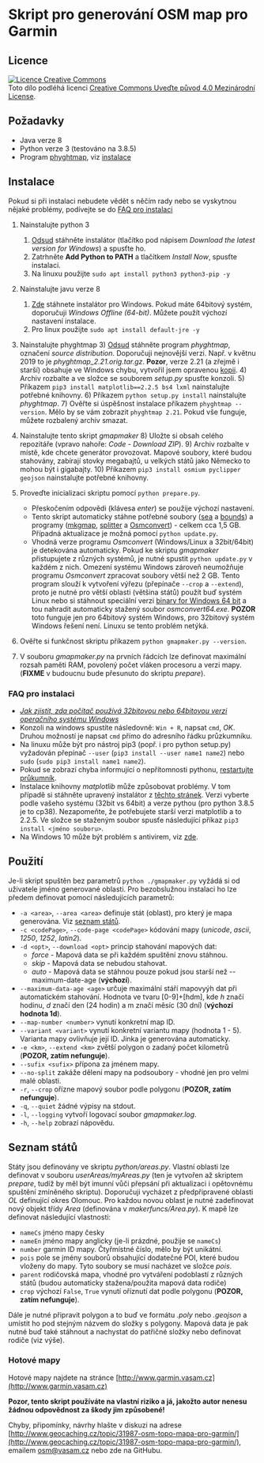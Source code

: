 # Skript pro generování OSM map pro Garmin

## Licence
[![Licence Creative Commons](https://i.creativecommons.org/l/by/4.0/88x31.png)](http://creativecommons.org/licenses/by/4.0/)  
Toto dílo podléhá licenci [Creative Commons Uveďte původ 4.0 Mezinárodní License](http://creativecommons.org/licenses/by/4.0/).

## Požadavky
* Java verze 8
* Python verze 3 (testováno na 3.8.5)
* Program [phyghtmap](http://katze.tfiu.de/projects/phyghtmap/), viz [instalace](#Instalace)
<!-- * Program [osmium](https://osmcode.org/osmium-tool/) -->

## Instalace
Pokud si při instalaci nebudete vědět s něčím rady nebo se vyskytnou nějaké problémy, podívejte se do [FAQ pro instalaci](#faq-pro-instalaci)

1) Nainstalujte python 3
    1) [Odsud](https://www.python.org/downloads/) stáhněte instalátor (tlačítko pod nápisem *Download the latest version for Windows*) a spusťte ho.
    2) Zatrhněte **Add Python to PATH** a tlačítkem *Install Now*, spusťte instalaci.
    3) Na linuxu použijte `sudo apt install python3 python3-pip -y`

2) Nainstalujte javu verze 8
	1) [Zde](https://www.java.com/en/download/manual.jsp) stáhnete instalátor pro Windows. Pokud máte 64bitový systém, doporučuji *Windows Offline (64-bit)*. Můžete použít výchozí nastavení instalace.
	2) Pro linux použijte `sudo apt install default-jre -y`

3) Nainstalujte phyghtmap
	3) [Odsud](http://katze.tfiu.de/projects/phyghtmap/download.html) stáhněte program *phyghtmap*, označení *source distribution*. Doporučuji nejnovější verzi. Např. v květnu 2019 to je *phyghtmap_2.21.orig.tar.gz*. **Pozor**, verze 2.21 (a zřejmě i starší) obsahuje ve Windows chybu, vytvořil jsem opravenou [kopii](http://www.garmin.vasam.cz/downloads/phyghtmap-2.21_fixed.zip).
	4) Archiv rozbalte a ve složce se souborem *setup.py* spusťte konzoli.
	5) Příkazem `pip3 install matplotlib==2.2.5 bs4 lxml` nainstalujte potřebné knihovny.
	6) Příkazem `python setup.py install` nainstalujte *phyghtmap*.
	7) Ověřte si úspěšnost instalace příkazem `phyghtmap --version`. Mělo by se vám zobrazit `phyghtmap 2.21`. Pokud vše funguje, můžete rozbalený archiv smazat.

4) Nainstalujte tento skript *gmapmaker*
	8) Uložte si obsah celého repozitáře (vpravo nahoře: *Code* - *Download ZIP*).
	9) Archiv rozbalte v místě, kde chcete generátor provozovat. Mapové soubory, které budou stahovány, zabírají stovky megabajtů, u velkých států jako Německo to mohou být i gigabajty.
	10) Příkazem `pip3 install osmium pyclipper geojson` nainstalujte potřebné knihovny.

5) Proveďte inicializaci skriptu pomocí `python prepare.py`.
	* Přeskočením odpovědi (klávesa *enter*) se použije výchozí nastavení.
	* Tento skript automaticky stáhne potřebné soubory ([sea](https://www.mkgmap.org.uk/download/mkgmap.html) a [bounds](https://www.mkgmap.org.uk/download/mkgmap.html)) a programy ([mkgmap](https://www.mkgmap.org.uk/download/mkgmap.html), [splitter](https://www.mkgmap.org.uk/download/splitter.html) a [Osmconvert](https://wiki.openstreetmap.org/wiki/Osmconvert#Binaries)) - celkem cca 1,5 GB. Případná aktualizace je možná pomocí `python update.py`.
	* Vhodná verze programu *Osmconvert* (Windows/Linux a 32bit/64bit) je detekována automaticky. Pokud ke skriptu *gmapmaker* přistupujete z různých systémů, je nutné spustit `python update.py` v každém z nich. Omezení systému Windows zároveň neumožňuje programu *Osmconvert* zpracovat soubory větší než 2 GB. Tento program slouží k vytvoření výřezu (přepínače `--crop` a `--extend`), proto je nutné pro větší oblasti (většina států) použít buď systém Linux nebo si stáhnout speciální verzi [binary for Windows 64 bit](https://wiki.openstreetmap.org/wiki/Osmconvert#Windows) a tou nahradit automaticky stažený soubor *osmconvert64.exe*. **POZOR** toto funguje jen pro 64bitový systém Windows, pro 32bitový systém Windows řešení není. Linuxu se tento problém netýká.
	
6) Ověřte si funkčnost skriptu příkazem `python gmapmaker.py --version`.

7) V souboru *gmapmaker.py* na prvních řádcích lze definovat maximální rozsah paměti RAM, povolený počet vláken procesoru a verzi mapy. (**FIXME** v budoucnu bude přesunuto do skriptu *prepare*).

### FAQ pro instalaci
* [*Jak zjistit, zda počítač používá 32bitovou nebo 64bitovou verzi operačního systému Windows*](https://support.microsoft.com/cs-cz/help/827218/how-to-determine-whether-a-computer-is-running-a-32-bit-version-or-64)
* Konzoli na windows spustíte následovně: `Win + R`, napsat `cmd`, *OK*. Druhou možností je napsat `cmd` přímo do adresního řádku průzkumníku.
* Na linuxu může být pro nástroj pip3 (popř. i pro python setup.py) vyžadován přepínač `--user` (`pip3 install --user name1 name2`) nebo `sudo` (`sudo pip3 install name1 name2`).
* Pokud se zobrazí chyba informující o nepřítomnosti pythonu, [restartujte průkumník](https://wintip.cz/425-jak-restartovat-pruzkumnik-windows-proces-explorer-exe).
* Instalace knihovny *matplotlib* může způsobovat problémy. V tom případě si stáhněte upravený instalátor z [těchto stránek](https://www.lfd.uci.edu/~gohlke/pythonlibs/#matplotlib). Verzi vyberte podle vašeho systému (32bit vs 64bit) a verze pythou (pro python 3.8.5 je to cp38). Nezapomeňte, že potřebujete starší verzi matplotlib a to 2.2.5. Ve složce se staženým soubor spusťe následující příkaz `pip3 install <jméno souboru>`.
* Na Windows 10 může být problém s antivirem, viz [zde](https://github.com/VasaMM/OSM-Garmin-Maps-by-VasaM/issues/2#issuecomment-532711693).


## Použití
Je-li skript spuštěn bez parametrů `python ./gmapmaker.py` vyžádá si od uživatele jméno generované oblasti. Pro bezobslužnou instalaci ho lze předem definovat pomocí následujících parametrů:
* `-a <area>`, `--area <area>` definuje stát (oblast), pro který je mapa generována. Viz [seznam států](https://github.com/VasaMM/OSM-Garmin-Maps-by-VasaM/blob/dev/makerfuncs/states.py).
* `-c <codePage>`, `--code-page <codePage>` kódování mapy (*unicode*, *ascii*, *1250*, *1252*, *latin2*).
* `-d <opt>`, `--download <opt>` princip stahování mapových dat:
	* *force* - Mapová data se při každém spuštění znovu stáhnou.
	* *skip* - Mapová data se nebudou stahovat.
	* *auto* - Mapová data se stáhnou pouze pokud jsou starší než --maximum-date-age (**výchozí**).
* `--maximum-data-age <age>` určuje maximální stáří mapovyýh dat při automatickém stahování. Hodnota ve tvaru [0-9]+[hdm], kde *h* značí hodinu, *d* značí den (24 hodin) a m značí měsíc (30 dní) (**výchozí hodnota 1d**).
* `--map-number <number>` vynutí konkretní map ID.
* `--variant <variant>` vynutí konkretní variantu mapy (hodnota 1 - 5). Varianta mapy ovlivňuje její ID. Jinka je generována automaticky.
* `-e <km>`, `--extend <km>` zvětší polygon o zadaný počet kilometrů (**POZOR, zatím nefunguje**).
* `--sufix <sufix>` přípona za jménem mapy.
* `--no-split` zakáže dělení mapy na podsoubory - vhodné jen pro velmi malé oblasti.
* `-r`, `--crop` ořízne mapový soubor podle polygonu (**POZOR, zatím nefunguje**).
* `-q`, `--quiet` žádné výpisy na stdout.
* `-l`, `--logging` vytvoří logovací soubor *gmapmaker.log*.
* `-h`, `--help` zobrazí nápovědu.


## Seznam států
Státy jsou definovány ve skriptu *python/areas.py*. Vlastní oblasti lze definovat v souboru *userAreas/myAreas.py* (ten je vytvořen až skriptem *prepare*, tudíž by měl být imunní vůči přepsání při aktualizaci i opětovnému spuštění zmíněného skriptu). Doporučuji vycházet z předpřipravené oblasti *OL* definující okres Olomouc. Pro každou novou oblast je nutné zadefinovat nový objekt třídy *Area* (definována v *makerfuncs/Area.py*). K mapě lze definovat následující vlastnosti:
* `nameCs` jméno mapy česky
* `nameEn` jméno mapy anglicky (je-li prázdné, použije se `nameCs`)
* `number` garmin ID mapy. Čtyřmístné číslo, mělo by být unikátní.
* `pois` pole se jmény souborů obsahující dodatečné POI, které budou vloženy do mapy. Tyto soubory se musí nacházet ve složce *pois*.
* `parent` rodičovská mapa, vhodné pro vytváření podoblastí z různých států (budou automaticky stažena/použita mapová data rodiče)
* `crop` výchozí `False`, `True` vynutí oříznutí dat podle polygonu (**POZOR, zatím nefunguje**).

Dále je nutné připravit polygon a to buď ve formátu *.poly* nebo *.geojson* a umístit ho pod stejným názvem do složky s polygony. Mapová data je pak nutné buď také stáhnout a nachystat do patřičné složky nebo definovat rodiče (viz výše). 


### Hotové mapy
Hotové mapy najdete na stránce [http://www.garmin.vasam.cz](http://www.garmin.vasam.cz)


**Pozor, tento skript používáte na vlastní riziko a já, jakožto autor nenesu žádnou odpovědnost za škody jim způsobené!**

Chyby, připomínky, návrhy hlašte v diskuzi na adrese [http://www.geocaching.cz/topic/31987-osm-topo-mapa-pro-garmin/](http://www.geocaching.cz/topic/31987-osm-topo-mapa-pro-garmin/), emailem [osm@vasam.cz](mailto:osm@vasam.cz) nebo zde na GitHubu.
